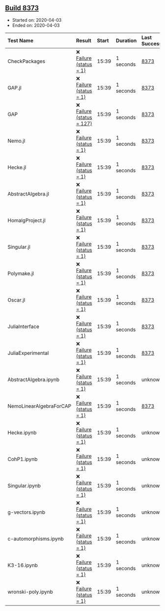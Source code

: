 ## [Build 8373](https://oscarci.mathematik.uni-kl.de/job/oscar/8373/)

* Started on: 2020-04-03
* Ended on: 2020-04-03

| Test Name    | Result | Start | Duration | Last Success | First Failure |
|:-------------|:-------|:------|:---------|:-------------|:--------------|
| CheckPackages | ❌ [Failure (status = 1)](https://oscarci.mathematik.uni-kl.de/job/oscar/8373/artifact/logs/build-8373/CheckPackages.log) | 15:39 | 1 seconds | [8373](https://oscarci.mathematik.uni-kl.de/job/oscar/8373/) | [8373](https://oscarci.mathematik.uni-kl.de/job/oscar/8373/) |
| GAP.jl | ❌ [Failure (status = 1)](https://oscarci.mathematik.uni-kl.de/job/oscar/8373/artifact/logs/build-8373/GAP.jl.log) | 15:39 | 1 seconds | [8373](https://oscarci.mathematik.uni-kl.de/job/oscar/8373/) | [8373](https://oscarci.mathematik.uni-kl.de/job/oscar/8373/) |
| GAP | ❌ [Failure (status = 127)](https://oscarci.mathematik.uni-kl.de/job/oscar/8373/artifact/logs/build-8373/GAP.log) | 15:39 | 1 seconds | [8373](https://oscarci.mathematik.uni-kl.de/job/oscar/8373/) | [8373](https://oscarci.mathematik.uni-kl.de/job/oscar/8373/) |
| Nemo.jl | ❌ [Failure (status = 1)](https://oscarci.mathematik.uni-kl.de/job/oscar/8373/artifact/logs/build-8373/Nemo.jl.log) | 15:39 | 1 seconds | [8373](https://oscarci.mathematik.uni-kl.de/job/oscar/8373/) | [8373](https://oscarci.mathematik.uni-kl.de/job/oscar/8373/) |
| Hecke.jl | ❌ [Failure (status = 1)](https://oscarci.mathematik.uni-kl.de/job/oscar/8373/artifact/logs/build-8373/Hecke.jl.log) | 15:39 | 1 seconds | [8373](https://oscarci.mathematik.uni-kl.de/job/oscar/8373/) | [8373](https://oscarci.mathematik.uni-kl.de/job/oscar/8373/) |
| AbstractAlgebra.jl | ❌ [Failure (status = 1)](https://oscarci.mathematik.uni-kl.de/job/oscar/8373/artifact/logs/build-8373/AbstractAlgebra.jl.log) | 15:39 | 1 seconds | [8373](https://oscarci.mathematik.uni-kl.de/job/oscar/8373/) | [8373](https://oscarci.mathematik.uni-kl.de/job/oscar/8373/) |
| HomalgProject.jl | ❌ [Failure (status = 1)](https://oscarci.mathematik.uni-kl.de/job/oscar/8373/artifact/logs/build-8373/HomalgProject.jl.log) | 15:39 | 1 seconds | [8373](https://oscarci.mathematik.uni-kl.de/job/oscar/8373/) | [8373](https://oscarci.mathematik.uni-kl.de/job/oscar/8373/) |
| Singular.jl | ❌ [Failure (status = 1)](https://oscarci.mathematik.uni-kl.de/job/oscar/8373/artifact/logs/build-8373/Singular.jl.log) | 15:39 | 1 seconds | [8373](https://oscarci.mathematik.uni-kl.de/job/oscar/8373/) | [8373](https://oscarci.mathematik.uni-kl.de/job/oscar/8373/) |
| Polymake.jl | ❌ [Failure (status = 1)](https://oscarci.mathematik.uni-kl.de/job/oscar/8373/artifact/logs/build-8373/Polymake.jl.log) | 15:39 | 1 seconds | [8373](https://oscarci.mathematik.uni-kl.de/job/oscar/8373/) | [8373](https://oscarci.mathematik.uni-kl.de/job/oscar/8373/) |
| Oscar.jl | ❌ [Failure (status = 1)](https://oscarci.mathematik.uni-kl.de/job/oscar/8373/artifact/logs/build-8373/Oscar.jl.log) | 15:39 | 1 seconds | [8373](https://oscarci.mathematik.uni-kl.de/job/oscar/8373/) | [8373](https://oscarci.mathematik.uni-kl.de/job/oscar/8373/) |
| JuliaInterface | ❌ [Failure (status = 1)](https://oscarci.mathematik.uni-kl.de/job/oscar/8373/artifact/logs/build-8373/JuliaInterface.log) | 15:39 | 1 seconds | [8373](https://oscarci.mathematik.uni-kl.de/job/oscar/8373/) | [8373](https://oscarci.mathematik.uni-kl.de/job/oscar/8373/) |
| JuliaExperimental | ❌ [Failure (status = 1)](https://oscarci.mathematik.uni-kl.de/job/oscar/8373/artifact/logs/build-8373/JuliaExperimental.log) | 15:39 | 1 seconds | [8373](https://oscarci.mathematik.uni-kl.de/job/oscar/8373/) | [8373](https://oscarci.mathematik.uni-kl.de/job/oscar/8373/) |
| AbstractAlgebra.ipynb | ❌ [Failure (status = 1)](https://oscarci.mathematik.uni-kl.de/job/oscar/8373/artifact/logs/build-8373/AbstractAlgebra.ipynb.log) | 15:39 | 1 seconds | unknown | unknown |
| NemoLinearAlgebraForCAP | ❌ [Failure (status = 1)](https://oscarci.mathematik.uni-kl.de/job/oscar/8373/artifact/logs/build-8373/NemoLinearAlgebraForCAP.log) | 15:39 | 1 seconds | [8373](https://oscarci.mathematik.uni-kl.de/job/oscar/8373/) | [8373](https://oscarci.mathematik.uni-kl.de/job/oscar/8373/) |
| Hecke.ipynb | ❌ [Failure (status = 1)](https://oscarci.mathematik.uni-kl.de/job/oscar/8373/artifact/logs/build-8373/Hecke.ipynb.log) | 15:39 | 1 seconds | unknown | unknown |
| CohP1.ipynb | ❌ [Failure (status = 1)](https://oscarci.mathematik.uni-kl.de/job/oscar/8373/artifact/logs/build-8373/CohP1.ipynb.log) | 15:39 | 1 seconds | unknown | unknown |
| Singular.ipynb | ❌ [Failure (status = 1)](https://oscarci.mathematik.uni-kl.de/job/oscar/8373/artifact/logs/build-8373/Singular.ipynb.log) | 15:39 | 1 seconds | unknown | unknown |
| g-vectors.ipynb | ❌ [Failure (status = 1)](https://oscarci.mathematik.uni-kl.de/job/oscar/8373/artifact/logs/build-8373/g-vectors.ipynb.log) | 15:39 | 1 seconds | unknown | unknown |
| c-automorphisms.ipynb | ❌ [Failure (status = 1)](https://oscarci.mathematik.uni-kl.de/job/oscar/8373/artifact/logs/build-8373/c-automorphisms.ipynb.log) | 15:39 | 1 seconds | unknown | unknown |
| K3-16.ipynb | ❌ [Failure (status = 1)](https://oscarci.mathematik.uni-kl.de/job/oscar/8373/artifact/logs/build-8373/K3-16.ipynb.log) | 15:39 | 1 seconds | unknown | unknown |
| wronski-poly.ipynb | ❌ [Failure (status = 1)](https://oscarci.mathematik.uni-kl.de/job/oscar/8373/artifact/logs/build-8373/wronski-poly.ipynb.log) | 15:39 | 1 seconds | unknown | unknown |
